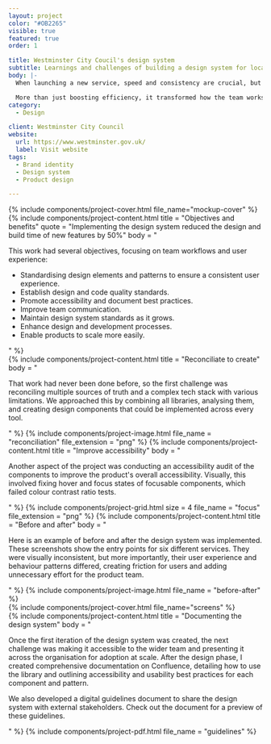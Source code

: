 ```yaml
---
layout: project
color: "#OB2265"
visible: true
featured: true
order: 1

title: Westminster City Coucil's design system
subtitle: Learnings and challenges of building a design system for local governement
body: |-
  When launching a new service, speed and consistency are crucial, but without the right tools, teams face inefficiencies and redundant work. I was tasked with creating a design system for Westminster City Council. Collaborating with the Research and Design team, I developed a tool that not only enhanced user experience through consistency and accessibility but also improved team collaboration and product scalability.

  More than just boosting efficiency, it transformed how the team works, ensuring every new service delivers a cohesive, high-quality user experience.
category:
  - Design

client: Westminster City Council
website:
  url: https://www.westminster.gov.uk/
  label: Visit website
tags:
  - Brand identity
  - Design system
  - Product design

---
```


<div class="section section--fullWidth">
  <div class="section__container">
    {% include components/project-cover.html file_name="mockup-cover" %}
  </div>
</div>

<div class="section">
  <div class="section__container">
    {% include components/project-content.html
      title = "Objectives and benefits"
      quote = "Implementing the design system reduced the design and build time of new features by 50%"
      body = "
        <p>This work had several objectives, focusing on team workflows and user experience:</p>
        <ul>
          <li>Standardising design elements and patterns to ensure a consistent user experience.</li>
          <li>Establish design and code quality standards.</li>
          <li>Promote accessibility and document best practices.</li>
          <li>Improve team communication.</li>
          <li>Maintain design system standards as it grows.</li>
          <li>Enhance design and development processes.</li>
          <li>Enable products to scale more easily.</li>
        </ul>
      "
    %}
  </div>
</div>

<div class="section">
  <div class="section__container">
    {% include components/project-content.html
      title = "Reconciliate to create"
      body = "
        <p>That work had never been done before, so the first challenge was reconciling multiple sources of truth and a complex tech stack with various limitations. We approached this by combining all libraries, analysing them, and creating design components that could be implemented across every tool.</p>
      "
    %}
    {% include components/project-image.html
      file_name = "reconciliation"
      file_extension = "png"
    %}
    {% include components/project-content.html
      title = "Improve accessibility"
      body = "
        <p>Another aspect of the project was conducting an accessibility audit of the components to improve the product's overall accessibility. Visually, this involved fixing hover and focus states of focusable components, which failed colour contrast ratio tests.</p>
      "
    %}
    {% include components/project-grid.html
      size = 4
      file_name = "focus"
      file_extension = "png"
    %}
    {% include components/project-content.html
      title = "Before and after"
      body = "
        <p>Here is an example of before and after the design system was implemented. These screenshots show the entry points for six different services. They were visually inconsistent, but more importantly, their user experience and behaviour patterns differed, creating friction for users and adding unnecessary effort for the product team.</p>
      "
    %}
    {% include components/project-image.html
      file_name = "before-after"
    %}
  </div>
</div>

<div class="section section--fullWidth">
  <div class="section__container">
    {% include components/project-cover.html file_name="screens" %}
  </div>
</div>

<div class="section">
  <div class="section__container">
    {% include components/project-content.html
      title = "Documenting the design system"
      body = "
        <p>Once the first iteration of the design system was created, the next challenge was making it accessible to the wider team and presenting it across the organisation for adoption at scale. After the design phase, I created comprehensive documentation on Confluence, detailing how to use the library and outlining accessibility and usability best practices for each component and pattern.</p>
        <p>We also developed a digital guidelines document to share the design system with external stakeholders. Check out the document for a preview of these guidelines.</p>
      "
    %}
    {% include components/project-pdf.html 
      file_name = "guidelines"
    %}
  </div>
</div>
